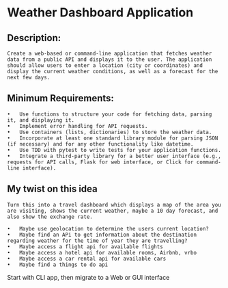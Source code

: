 # Weather Dashboard Application

## Description: 
    Create a web-based or command-line application that fetches weather data from a public API and displays it to the user. The application should allow users to enter a location (city or coordinates) and display the current weather conditions, as well as a forecast for the next few days.

## Minimum Requirements:

    •	Use functions to structure your code for fetching data, parsing it, and displaying it.
    •	Implement error handling for API requests.
    •	Use containers (lists, dictionaries) to store the weather data.
    •	Incorporate at least one standard library module for parsing JSON (if necessary) and for any other functionality like datetime.
    •	Use TDD with pytest to write tests for your application functions.
    •	Integrate a third-party library for a better user interface (e.g., requests for API calls, Flask for web interface, or Click for command-line interface).

## My twist on this idea

    Turn this into a travel dashboard which displays a map of the area you are visiting, shows the current weather, maybe a 10 day forecast, and also show the exchange rate. 
    
    •   Maybe use geolocation to determine the users current location?
    •   Maybe find an APi to get information about the destination regarding weather for the time of year they are travelling?
    •   Maybe access a flight api for available flights
    •   Maybe access a hotel api for available rooms, Airbnb, vrbo
    •   Maybe access a car rental api for available cars
    •   Maybe find a things to do api

Start with CLI app, then migrate to a Web or GUI interface